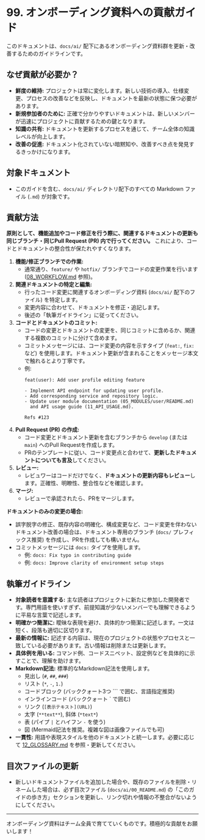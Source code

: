 # 99. オンボーディング資料への貢献ガイド

このドキュメントは、`docs/ai/` 配下にあるオンボーディング資料群を更新・改善するためのガイドラインです。

## なぜ貢献が必要か？

*   **鮮度の維持:** プロジェクトは常に変化します。新しい技術の導入、仕様変更、プロセスの改善などを反映し、ドキュメントを最新の状態に保つ必要があります。
*   **新規参加者のために:** 正確で分かりやすいドキュメントは、新しいメンバーが迅速にプロジェクトに貢献するための鍵となります。
*   **知識の共有:** ドキュメントを更新するプロセスを通じて、チーム全体の知識レベルが向上します。
*   **改善の促進:** ドキュメント化されていない暗黙知や、改善すべき点を発見するきっかけになります。

## 対象ドキュメント

*   このガイドを含む、`docs/ai/` ディレクトリ配下のすべての Markdown ファイル (`.md`) が対象です。

## 貢献方法

**原則として、機能追加やコード修正を行う際に、関連するドキュメントの更新も同じブランチ・同じPull Request (PR) 内で行ってください。** これにより、コードとドキュメントの整合性が保たれやすくなります。

1.  **機能/修正ブランチでの作業:**
    *   通常通り、`feature/` や `hotfix/` ブランチでコードの変更作業を行います ([08_WORKFLOW.md](./08_WORKFLOW.md) 参照)。
2.  **関連ドキュメントの特定と編集:**
    *   行ったコード変更に関連するオンボーディング資料 (`docs/ai/` 配下のファイル) を特定します。
    *   変更内容に合わせて、ドキュメントを修正・追記します。
    *   後述の「執筆ガイドライン」に従ってください。
3.  **コードとドキュメントのコミット:**
    *   コードの変更とドキュメントの変更を、同じコミットに含めるか、関連する複数のコミットに分けて含めます。
    *   コミットメッセージには、コード変更の内容を示すタイプ (`feat:`, `fix:` など) を使用します。ドキュメント更新が含まれることをメッセージ本文で触れるとより丁寧です。
    *   例:
        ```
        feat(user): Add user profile editing feature

        - Implement API endpoint for updating user profile.
        - Add corresponding service and repository logic.
        - Update user module documentation (05_MODULES/user/README.md)
          and API usage guide (11_API_USAGE.md).

        Refs #123
        ```
4.  **Pull Request (PR) の作成:**
    *   コード変更とドキュメント更新を含むブランチから `develop` (または `main`) へのPull Requestを作成します。
    *   PRのテンプレートに従い、コード変更点と合わせて、**更新したドキュメントについても言及**してください。
5.  **レビュー:**
    *   レビュワーはコードだけでなく、**ドキュメントの更新内容もレビュー**します。正確性、明瞭性、整合性などを確認します。
6.  **マージ:**
    *   レビューで承認されたら、PRをマージします。

**ドキュメントのみの変更の場合:**

*   誤字脱字の修正、既存内容の明確化、構成変更など、コード変更を伴わないドキュメント改善の場合は、ドキュメント専用のブランチ (`docs/` プレフィックス推奨) を作成し、PRを作成しても構いません。
*   コミットメッセージには `docs:` タイプを使用します。
    *   例: `docs: Fix typo in contributing guide`
    *   例: `docs: Improve clarity of environment setup steps`

## 執筆ガイドライン

*   **対象読者を意識する:** 主な読者はプロジェクトに新たに参加した開発者です。専門用語を使いすぎず、前提知識が少ないメンバーでも理解できるように平易な言葉で記述します。
*   **明確かつ簡潔に:** 曖昧な表現を避け、具体的かつ簡潔に記述します。一文は短く、段落も適切に区切ります。
*   **最新の情報に:** 記述する内容は、現在のプロジェクトの状態やプロセスと一致している必要があります。古い情報は削除または更新します。
*   **具体例を用いる:** コマンド例、コードスニペット、設定例などを具体的に示すことで、理解を助けます。
*   **Markdown記法:** 標準的なMarkdown記法を使用します。
    *   見出し (`#`, `##`, `###`)
    *   リスト (`*`, `-`, `1.`)
    *   コードブロック (バッククォート3つ ``` で囲む、言語指定推奨)
    *   インラインコード (バッククォート ` で囲む)
    *   リンク (`[表示テキスト](URL)`)
    *   太字 (`**text**`), 斜体 (`*text*`)
    *   表 (パイプ `|` とハイフン `-` を使う)
    *   図 (Mermaid記法を推奨。複雑な図は画像ファイルでも可)
*   **一貫性:** 用語や表現スタイルを他のドキュメントと統一します。必要に応じて [12_GLOSSARY.md](./12_GLOSSARY.md) を参照・更新してください。

## 目次ファイルの更新

*   新しいドキュメントファイルを追加した場合や、既存のファイルを削除・リネームした場合は、必ず目次ファイル (`docs/ai/00_README.md`) の「このガイドの歩き方」セクションを更新し、リンク切れや情報の不整合がないようにしてください。

---

オンボーディング資料はチーム全員で育てていくものです。積極的な貢献をお願いします！
